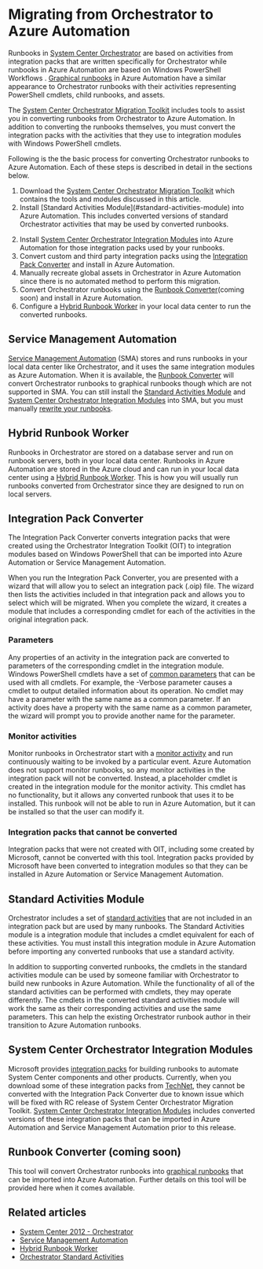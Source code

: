 <properties
   pageTitle="Migrating from Orchestrator to Azure Automation | Windows Azure"
   description="Describes how to migrate runbooks and integration packs from System Center Orchestrator to Azure Automation."
   services="automation"
   documentationCenter=""
   authors="bwren"
   manager="stevenka"
   editor="tysonn" />
<tags
	ms.service="automation"
	ms.date="11/11/2015"
	wacn.date=""/>


# Migrating from Orchestrator to Azure Automation <!-- deleted by customization (Beta) -->

Runbooks in [System Center Orchestrator](http://technet.microsoft.com/zh-cn/library/hh237242.aspx) are based on activities from integration packs that are written specifically for Orchestrator while runbooks in Azure Automation are based on Windows PowerShell <!-- keep by customization: begin --> Workflows <!-- keep by customization: end -->.  [Graphical runbooks](/documentation/articles/automation-runbook-types#graphical-runbooks) in Azure Automation have a similar appearance to Orchestrator runbooks with their activities representing PowerShell cmdlets, child runbooks, and assets.

The [System Center Orchestrator Migration Toolkit](http://www.microsoft.com/download/details.aspx?id=47323&WT.mc_id=rss_alldownloads_all) includes tools to assist you in converting runbooks from Orchestrator to Azure Automation.  In addition to converting the runbooks themselves, you must convert the integration packs with the activities that <!-- deleted by customization the runbooks --><!-- keep by customization: begin --> they <!-- keep by customization: end --> use to integration modules with Windows PowerShell cmdlets.

Following is the the basic process for converting Orchestrator runbooks to Azure Automation.  Each of these steps is described in detail in the sections below.

1.  Download the [System Center Orchestrator Migration Toolkit](http://www.microsoft.com/download/details.aspx?id=47323&WT.mc_id=rss_alldownloads_all) which contains the tools and modules discussed in this article.
2.  <!-- deleted by customization Import --><!-- keep by customization: begin --> Install <!-- keep by customization: end --> [Standard Activities Module](#standard-activities-module) into Azure Automation.  This includes converted versions of standard Orchestrator activities that may be used by converted runbooks.
<!-- deleted by customization
3.  Import [System Center Orchestrator Integration Modules](#system-center-orchestrator-integration-modules) into Azure Automation for those integration packs used by your runbooks that access System Center.
4.  Convert custom and third party integration packs using the [Integration Pack Converter](#integration-pack-converter) and import into Azure Automation.
5.  Convert Orchestrator runbooks using the [Runbook Converter](#runbook-converter) and install in Azure Automation.
6.  Manually create required Orchestrator assets in Azure Automation since the Runbook Converter does not convert these resources.
7.  Configure a [Hybrid Runbook Worker](#hybrid-runbook-worker) in your local data center to run converted runbooks that will access local resources.
-->
<!-- keep by customization: begin -->
2.  Install [System Center Orchestrator Integration Modules](#system-center-orchestrator-integration-modules) into Azure Automation for those integration packs used by your runbooks.
3.  Convert custom and third party integration packs using the [Integration Pack Converter](#integration-pack-converter) and install in Azure Automation.
4.  Manually recreate global assets in Orchestrator in Azure Automation since there is no automated method to perform this migration.
5.  Convert Orchestrator runbooks using the [Runbook Converter](#runbook-converter-coming-soon)(coming soon) and install in Azure Automation.
6.  Configure a [Hybrid Runbook Worker](#hybrid-runbook-worker) in your local data center to run the converted runbooks.
<!-- keep by customization: end -->

## Service Management Automation

[Service Management Automation](http://technet.microsoft.com/zh-cn/library/dn469260.aspx) (SMA) stores and runs runbooks in your local data center like Orchestrator, and it uses the same integration modules as Azure Automation. <!-- deleted by customization The --><!-- keep by customization: begin -->  When it is available, the <!-- keep by customization: end --> [Runbook <!-- deleted by customization Converter](#runbook-converter) --><!-- keep by customization: begin --> Converter](#runbook-converter-coming-soon) <!-- keep by customization: end --><!-- deleted by customization converts --><!-- keep by customization: begin --> will convert <!-- keep by customization: end --> Orchestrator runbooks to graphical runbooks though which are not supported in SMA.  You can still install the [Standard Activities Module](#standard-activities-module) and [System Center Orchestrator Integration Modules](#system-center-orchestrator-integration-modules) into SMA, but you must manually [rewrite your runbooks](http://technet.microsoft.com/zh-cn/library/dn469262.aspx).

## Hybrid Runbook Worker

Runbooks in Orchestrator are stored on a database server and run on runbook servers, both in your local data center.  Runbooks in Azure Automation are stored in the Azure cloud and can run in your local data center using a [Hybrid Runbook Worker](/documentation/articles/automation-hybrid-runbook-worker).  This is how you will usually run runbooks converted from Orchestrator since they are designed to run on local servers.

## Integration Pack Converter

The Integration Pack Converter converts integration packs that were created using the <!-- deleted by customization [Orchestrator --><!-- keep by customization: begin --> Orchestrator <!-- keep by customization: end --> Integration Toolkit <!-- deleted by customization (OIT)](http://technet.microsoft.com/zh-cn/library/hh855853.aspx) --><!-- keep by customization: begin --> (OIT) <!-- keep by customization: end --> to integration modules based on Windows PowerShell that can be imported into Azure Automation or Service Management Automation.

When you run the Integration Pack Converter, you are presented with a wizard that will allow you to select an integration pack (.oip) file.  The wizard then lists the activities included in that integration pack and allows you to select which will be migrated.  When you complete the wizard, it creates <!-- deleted by customization an integration --><!-- keep by customization: begin --> a <!-- keep by customization: end --> module that includes a corresponding cmdlet for each of the activities in the original integration pack.


### Parameters

Any properties of an activity in the integration pack are converted to parameters of the corresponding cmdlet in the integration module.  Windows PowerShell cmdlets have a set of [common parameters](http://technet.microsoft.com/zh-cn/library/hh847884.aspx) that can be used with all cmdlets.  For example, the -Verbose parameter causes a cmdlet to output detailed information about its operation.  No cmdlet may have a parameter with the same name as a common parameter.  If an activity does have a property with the same name as a common parameter, the wizard will prompt you to provide another name for the parameter.

### Monitor activities

Monitor runbooks in Orchestrator start with a [monitor activity](http://technet.microsoft.com/zh-cn/library/hh403827.aspx) and run continuously waiting to be invoked by a particular event.  Azure Automation does not support monitor runbooks, so any monitor activities in the integration pack will not be converted.  Instead, a placeholder cmdlet is created in the integration module for the monitor activity.  This cmdlet has no functionality, but it allows any converted runbook that uses it to be installed.  This runbook will not be able to run in Azure Automation, but it can be installed so that <!-- deleted by customization you --><!-- keep by customization: begin --> the user <!-- keep by customization: end --> can modify it.

### Integration packs that cannot be converted

<!-- deleted by customization
Integration packs that were not created with OIT cannot be converted with the Integration Pack Converter. There are also some integration packs provided by Microsoft that cannot currently be converted with this tool.  Converted versions of these integration packs have been [provided for download](#system-center-orchestrator-integration-modules) so that they can be installed in Azure Automation or Service Management Automation.
-->
<!-- keep by customization: begin -->
Integration packs that were not created with OIT, including some created by Microsoft, cannot be converted with this tool.  Integration packs provided by Microsoft have been converted to integration modules so that they can be installed in Azure Automation or Service Management Automation.
<!-- keep by customization: end -->


## Standard Activities Module

Orchestrator includes a set of [standard activities](http://technet.microsoft.com/zh-cn/library/hh403832.aspx) that are not included in an integration pack but are used by many runbooks.  The Standard Activities module is a integration module that includes a cmdlet equivalent for each of these activities.  You must install this integration module in Azure Automation before importing any converted runbooks that use a standard activity.

In addition to supporting converted runbooks, the cmdlets in the standard activities module can be used by someone familiar with Orchestrator to build new runbooks in Azure Automation.  While the functionality of all of the standard activities can be performed with cmdlets, they may operate differently.  The cmdlets in the converted standard activities module will work the same as their corresponding activities and use the same parameters.  This can help the existing Orchestrator runbook author in their transition to Azure Automation runbooks.

## System Center Orchestrator Integration Modules
<!-- deleted by customization

Microsoft provides [integration packs](http://technet.microsoft.com/zh-cn/library/hh295851.aspx) for building runbooks to automate System Center components and other products.  Some of these integration packs are currently based on OIT but cannot currently be converted to integration modules because of known issues.  [System Center Orchestrator Integration Modules](https://www.microsoft.com/download/details.aspx?id=49555) includes converted versions of these integration packs that can be imported into Azure Automation and Service Management Automation.  

By the RTM version of this tool, updated versions of the integration packs based on OIT that can be converted with the Integration Pack Converter will be published.  Guidance will also be provided to assist you in converting runbooks using activities from the integration packs not based on OIT.

## Runbook Converter

The Runbook Converter converts Orchestrator runbooks into [graphical runbooks](/documentation/articles/automation-runbook-types#graph-runbooks) that can be imported into Azure Automation.  

Runbook Converter is implemented as a PowerShell module with a cmdlet called **ConvertFrom-SCORunbook** that performs the conversion.  When you install the tool, it will create a shortcut to a PowerShell session that loads the cmdlet.   

Following is the basic process to convert an Orchestrator runbook and import it into Azure Automation.  The following sections provide further details on using the tool and working with converted runbooks.

1. Export one or more runbooks from Orchestrator.
2. Obtain integration modules for all activities in the runbook.
3. Convert the Orchestrator runbooks in the exported file.
4. Review information in logs to validate the conversion and to determine any required manual tasks.
4. Import converted runbooks into Azure Automation.
5. Create any required assets in Azure Automation.
6. Edit the runbook in Azure Automation to modify any required activities.

### Using Runbook Converter

The syntax for **ConvertFrom-SCORunbook** is as follows:

	ConvertFrom-SCORunbook -RunbookPath <string> -Module <string[]> -OutputFolder <string> 

- RunbookPath - Path to the export file containing the runbooks to convert.
- Module - Comma delimited list of integration modules containing activities in the runbooks.
- OutputFolder - Path to the folder to create converted graphical runbooks. 


The following example command converts the runbooks in an export file called **MyRunbooks.ois_export**.  These runbooks use the Active Directory and Data Protection Manager integration packs.

	ConvertFrom-SCORunbook -RunbookPath "c:\runbooks\MyRunbooks.ois_export" -Module c:\ip\SystemCenter_IntegrationModule_ActiveDirectory.zip,c:\ip\SystemCenter_IntegrationModule_DPM.zip -OutputFolder "c:\runbooks" 


### Log files

The Runbook Converter will create the following log files in the same location as the converted runbook.  If the files already exists, then they will be overwritten with information from the last conversion.

| File | Contents |
|:---|:---|
| Runbook Converter - Progress.log | Detailed steps of the conversion including information for each activity successfully converted and warning for each activity not converted. |
| Runbook Converter - Summary.log  | Summary of the last conversion including any warnings and follow up tasks that you need to perform such as creating a variable required for the converted runbook.  |

### Exporting runbooks from Orchestrator

The Runbook Converter works with an export file from Orchestrator that contains one or more runbooks.  It will create a corresponding Azure Automation runbook for each Orchestrator runbook in the export file.  

To export a runbook from Orchestrator, right-click the name of the runbook in Runbook Designer and select **Export**.  To export all runbooks in a folder, right-click the name of the folder and select **Export**.


### Runbook activities

The Runbook Converter converts each activity in the Orchestrator runbook to a corresponding activity in Azure Automation.  For those activities that can't be converted, a placeholder activity is created in the runbook with warning text.  After you import the converted runbook into Azure Automation, you must replace any of these activities with valid activities that perform the required functionality.

Any Orchestrator activities in the [Standard Activities Module](#standard-activities-module) will be converted.  There are some standard Orchestrator activities that are not in this module though and are not converted.  For example, **Send Platform Event** has no Azure Automation equivalent since the event is specific to Orchestrator.

[Monitor activities](https://technet.microsoft.com/zh-cn/library/hh403827.aspx) are not converted since there is no equivalent to them in Azure Automation.  The exception are monitor activities in [converted integration packs](#integration-pack-converter) that will be converted to the placeholder activity.

Any activity from a [converted integration pack](#integration-pack-converter) will be converted if you provide the path to the integration module with the **modules** parameter.  For System Center Integration Packs, you can use the [System Center Orchestrator Integration Modules](#system-center-orchestrator-integration-modules).


### Orchestrator resources

The Runbook Converter only converts runbooks, not other Orchestrator resources such as counters, variables, or connections.  Counters are not supported in Azure Automation.  Variables and connections are supported, but you must create them manually.  The log files will inform you if the runbook requires such resources and specify corresponding resources that you need to create in Azure Automation for the converted runbook to operate properly.

For example, a runbook may use a variable to populate a particular value in an activity.  The converted runbook will convert the activity and specify a variable asset in Azure Automation with the same name as the Orchestrator variable.  This will be noted in the **Runbook Converter - Summary.log** file that is created after the conversion.  You will need to manually create this variable asset in Azure Automation before using the runbook. 

 
### Input parameters

Runbooks in Orchestrator accept input parameters with the **Initialize Data** activity.  If the runbook being converted includes this activity, then an [input parameter](/documentation/articles/automation-graphical-authoring-intro#runbook-input-and-output) in the Azure Automation runbook is created for each parameter in the activity.  A [Workflow Script control](/documentation/articles/automation-graphical-authoring-intro#activities) activity is created in the converted runbook that retrieves and returns each parameter.  Any activities in the runbook that use an input parameter refer to the output from this activity.

The reason that this strategy is used is to best mirror the functionality in the Orchestrator runbook.  Activities in new graphical runbooks should refer directly to input parameters using a Runbook input data source.


### Invoke Runbook activity

Runbooks in Orchestrator start other runbooks with the **Invoke Runbook** activity. If the runbook being converted includes this activity and the **Wait for completion** option is set, then a runbook activity is created for it in the converted runbook.  If the **Wait for completion** option is not set, then a Workflow Script activity is created that uses **Start-AzureAutomationRunbook** to start the runbook.  After you import the converted runbook into Azure Automation, you must modify this activity with the information specified in the activity.



-->
<!-- keep by customization: begin -->
Microsoft provides [integration packs](http://technet.microsoft.com/zh-cn/library/hh295851.aspx) for building runbooks to automate System Center components and other products.  Currently, when you download some of these integration packs from [TechNet](http://www.microsoft.com/download/details.aspx?id=39622), they cannot be converted with the Integration Pack Converter due to known issue which will be fixed with RC release of System Center Orchestrator Migration Toolkit.  [System Center Orchestrator Integration Modules](http://www.microsoft.com/download/details.aspx?id=47324&WT.mc_id=rss_alldownloads_all) includes converted versions of these integration packs that can be imported in Azure Automation and Service Management Automation prior to this release.

## Runbook Converter (coming soon)

This tool will convert Orchestrator runbooks into [graphical runbooks](/documentation/articles/automation-runbook-types#graph-runbooks) that can be imported into Azure Automation.  Further details on this tool will be provided here when it comes available.
<!-- keep by customization: end -->

## Related articles

- [System Center 2012 - Orchestrator](http://technet.microsoft.com/zh-cn/library/hh237242.aspx)
- [Service Management Automation](https://technet.microsoft.com/zh-cn/library/dn469260.aspx)
- [Hybrid Runbook Worker](/documentation/articles/automation-hybrid-runbook-worker)
- [Orchestrator Standard Activities](http://technet.microsoft.com/zh-cn/library/hh403832.aspx)
 
